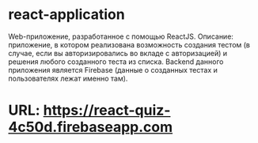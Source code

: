 # react-application
Web-приложение, разработанное с помощью ReactJS.
Описание: приложение, в котором реализована возможность создания тестом (в случае, если вы авторизировались во вкладе с авторизацией) и решения любого созданного теста из списка. Backend данного приложения является Firebase (данные о созданных тестах и пользователях лежат именно там).

# URL: https://react-quiz-4c50d.firebaseapp.com
